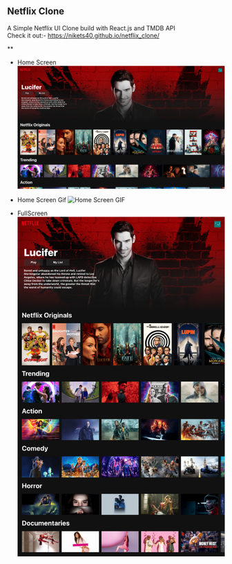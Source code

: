 ## Netflix Clone
A Simple Netflix UI Clone build with React.js and TMDB API   
Check it out:- https://nikets40.github.io/netflix_clone/


**

 - Home Screen
![Home Screen](https://github.com/nikets40/netflix_clone/blob/master/screenshots/homepage.png?raw=true)



 - Home Screen Gif
![Home Screen GIF](https://github.com/nikets40/netflix_clone/blob/master/screenshots/homescreen.gif?raw=true)

 - FullScreen
![enter image description here](https://github.com/nikets40/netflix_clone/blob/master/screenshots/fullscreen.png?raw=true)
